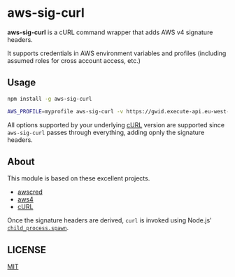 # aws-sig-curl

**aws-sig-curl** is a cURL command wrapper that adds AWS v4 signature headers.

It supports credentials in AWS environment variables and profiles (including assumed roles for cross account access, etc.)

## Usage

```sh
npm install -g aws-sig-curl
```

```sh
AWS_PROFILE=myprofile aws-sig-curl -v https://gwid.execute-api.eu-west-1.amazonaws.com/prod/user/
```

All options supported by your underlying [cURL](https://curl.haxx.se/) version are supported since `aws-sig-curl` passes through everything, adding opnly the signature headers.

## About

This module is based on these excellent projects.

- [awscred](https://github.com/mhart/awscred)
- [aws4](https://github.com/mhart/aws4)
- [cURL](https://curl.haxx.se/)

Once the signature headers are derived, `curl` is invoked using Node.js' [`child_process.spawn`](https://nodejs.org/api/child_process.html#child_process_child_process_spawn_command_args_options).

## LICENSE

[MIT](./LICENSE)

